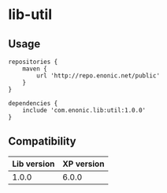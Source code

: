 # lib-util

## Usage

    repositories {
        maven {
            url 'http://repo.enonic.net/public'
        }
    }

    dependencies {
        include 'com.enonic.lib:util:1.0.0'
    }

## Compatibility

| Lib version        | XP version |
| ------------- | ------------- |
| 1.0.0 | 6.0.0 |